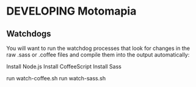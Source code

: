 DEVELOPING Motomapia
====================


Watchdogs
---------
You will want to run the watchdog processes that look for changes in the raw .sass or .coffee
files and compile them into the output automatically:

Install Node.js
Install CoffeeScript
Install Sass

run watch-coffee.sh
run watch-sass.sh